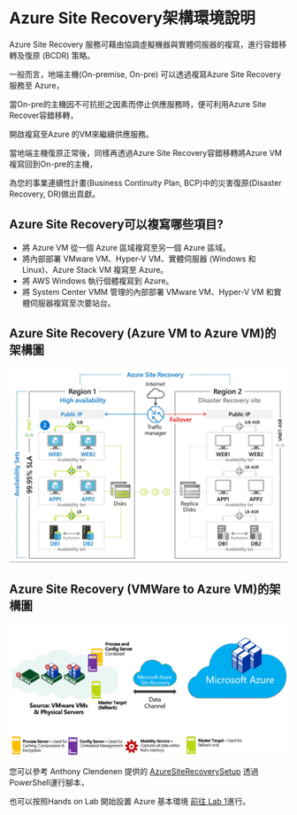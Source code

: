 # Azure Site Recovery架構環境說明

Azure Site Recovery 服務可藉由協調虛擬機器與實體伺服器的複寫，進行容錯移轉及復原 (BCDR) 策略。<br>

一般而言，地端主機(On-premise, On-pre) 可以透過複寫Azure Site Recovery服務至 Azure，<br>

當On-pre的主機因不可抗拒之因素而停止供應服務時，便可利用Azure Site Recover容錯移轉，

開啟複寫至Azure 的VM來繼續供應服務。

當地端主機復原正常後，同樣再透過Azure Site Recovery容錯移轉將Azure VM複寫回到On-pre的主機，<br>

為您的事業連續性計畫(Business Continuity Plan, BCP)中的災害復原(Disaster Recovery, DR)做出貢獻。<br>

## Azure Site Recovery可以複寫哪些項目?

- 將 Azure VM 從一個 Azure 區域複寫至另一個 Azure 區域。<br>
- 將內部部署 VMware VM、Hyper-V VM、實體伺服器 (Windows 和 Linux)、Azure Stack VM 複寫至 Azure。<br>
- 將 AWS Windows 執行個體複寫到 Azure。<br>
- 將 System Center VMM 管理的內部部署 VMware VM、Hyper-V VM 和實體伺服器複寫至次要站台。<br>

## Azure Site Recovery (Azure VM to Azure VM)的架構圖

![GITHUB](https://github.com/MarkChang-Core/ASR-VMWare/blob/main/Image/architect1.jpg)


## Azure Site Recovery (VMWare to Azure VM)的架構圖

![GITHUB](https://github.com/MarkChang-Core/ASR-VMWare/blob/main/Image/architect1.1.jpg)

您可以參考 Anthony Clendenen 提供的 [AzureSiteRecoverySetup](https://github.com/anthonyonazure/AzureSiteRecoverySetup) 透過PowerShell運行腳本，

也可以按照Hands on Lab 開始設置 Azure 基本環境 [前往 Lab 1](https://github.com/MarkChang-Core/ASR-VMWare/blob/main/Lab1.md)進行。<br>
